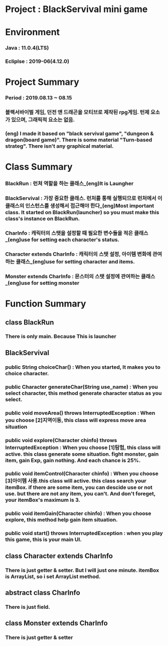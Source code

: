 # Project : BlackServival mini game

# Environment
### Java : 11.0.4(LTS)
### Ecliplse : 2019-06(4.12.0)

# Project Summary
### Period : 2019.08.13 ~ 08.15
### 블랙서바이벌 게임, 던전 앤 드래곤을 모티브로 제작된 rpg게임. 턴제 요소가 있으며, 그래픽적 요소는 없음.
### (eng) I made it based on "black servival game", "dungeon & dragon(board game)". There is some material "Turn-based strateg". There isn't any graphical material.

# Class Summary

### BlackRun : 런쳐 역할을 하는 클래스_(eng)It is Laungher
### BlackServival : 가장 중요한 클래스. 런처를 통해 실행되므로 런처에서 이 클래스의 인스턴스를 생성해서 접근해야 한다_(eng)Most important class. It started on BlackRun(launcher) so you must make this class's instance on BlackRun.
### CharInfo : 캐릭터의 스탯을 설정할 때 필요한 변수들을 적은 클래스_(eng)use for setting each character's status.
### Character extends CharInfo : 캐릭터의 스탯 설정, 아이템 변화에 관여하는 클래스_(eng)use for setting character and items. 
### Monster extends CharInfo : 몬스터의 스탯 설정에 관여하는 클래스_(eng)use for setting monster

# Function Summary

## class BlackRun 
### There is only main. Because This is launcher

## BlackServival
### public String choiceChar() : When you started, It makes you to choice character.

### public Character generateChar(String use_name) : When you select character, this method generate character status as you select.

### public void moveArea() throws InterruptedException : When you choose [2]지역이동, this class will express move area situation

### public void explore(Character chinfo) throws InterruptedException : When you choose [1]탐험, this class will active. this class generate some situation. fight monster, gain item, gain Exp, gain nothing. And each chance is 25%.

### public void itemControl(Character chinfo) : When you choose [3]아이템 사용.this class will active. this class search your itemBox. if there are some item, you can descide use or not use. but there are not any item, you can't. And don't foreget, your itemBox's maximum is 3.

### public void itemGain(Character chinfo) : When you choose explore, this method help gain item situation.

### public void start() throws InterruptedException : when you play this game, this is your main UI.

## class Character extends CharInfo
### There is just getter & setter. But I will just one minute. itemBox is ArrayList, so i set ArrayList method.

## abstract class CharInfo
### There is just field.

## class Monster extends CharInfo
### There is just getter & setter



